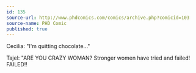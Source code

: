 ```yaml
---
id: 135
source-url: http://www.phdcomics.com/comics/archive.php?comicid=103
source-name: PHD Comic
published: true
---
```

 Cecilia: "I'm quitting chocolate..."

 Tajel: "ARE YOU CRAZY WOMAN? Stronger women have tried and failed! FAILED!!
